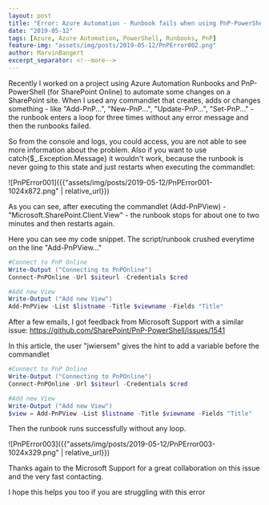 ```yaml
---
layout: post
title: "Error: Azure Automation - Runbook fails when using PnP-PowerShell"
date: "2019-05-12"
tags: [Azure, Azure Automation, PowerShell, Runbooks, PnP]
feature-img: "assets/img/posts/2019-05-12/PnPError002.png"
author: MarvinBangert
excerpt_separator: <!--more-->
---
```


Recently I worked on a project using Azure Automation Runbooks and PnP-PowerShell (for SharePoint Online) to automate some changes on a SharePoint site. When I used any commandlet that creates, adds or changes something - like "Add-PnP...", "New-PnP...", "Update-PnP...", "Set-PnP..." - the runbook enters a loop for three times without any error message and then the runbooks failed.
<!--more-->

So from the console and logs, you could access, you are not able to see more information about the problem. Also if you want to use catch{$\_.Exception.Message} it wouldn't work, because the runbook is never going to this state and just restarts when executing the commandlet:

![PnPError001]({{"assets/img/posts/2019-05-12/PnPError001-1024x872.png" | relative_url}})

As you can see, after executing the commandlet (Add-PnPView) - "Microsoft.SharePoint.Client.View" - the runbook stops for about one to two minutes and then restarts again.

Here you can see my code snippet. The script/runbook crushed everytime on the line "Add-PnPView..."

```PowerShell
#Connect to PnP Online
Write-Output ("Connecting to PnPOnline")
Connect-PnPOnline -Url $siteurl -Credentials $cred

#Add new View
Write-Output ("Add new View")
Add-PnPView -List $listname -Title $viewname -Fields "Title"
```

After a few emails, I got feedback from Microsoft Support with a similar issue: https://github.com/SharePoint/PnP-PowerShell/issues/1541

In this article, the user "jwiersem" gives the hint to add a variable before the commandlet

```PowerShell
#Connect to PnP Online
Write-Output ("Connecting to PnPOnline")
Connect-PnPOnline -Url $siteurl -Credentials $cred

#Add new View
Write-Output ("Add new View")
$view = Add-PnPView -List $listname -Title $viewname -Fields "Title"
```

Then the runbook runs successfully without any loop.

![PnPError003]({{"assets/img/posts/2019-05-12/PnPError003-1024x329.png" | relative_url}})

Thanks again to the Microsoft Support for a great collaboration on this issue and the very fast contacting.

I hope this helps you too if you are struggling with this error
